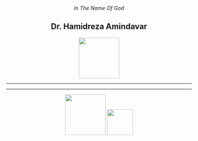 <div align="center">
<i>In The Name Of God</i>

 
## Dr. Hamidreza Amindavar


<p>
 <img src="https://user-images.githubusercontent.com/54024838/139378803-3990a50e-a7e2-4be1-8972-794f877b957a.jpeg" width="110">
</p>
 


 
---
</div>

---

<div align="center">
<p>
 <img src="https://user-images.githubusercontent.com/47852354/138564509-b5dffb4e-f48b-4db5-b8a4-1385ef2b22c8.png" width="110">
 <img src="https://user-images.githubusercontent.com/47852354/138607395-e18bfc7a-204c-495a-914f-bd5cf8436ca4.jpg" width="70">
</p>
</DIV>
